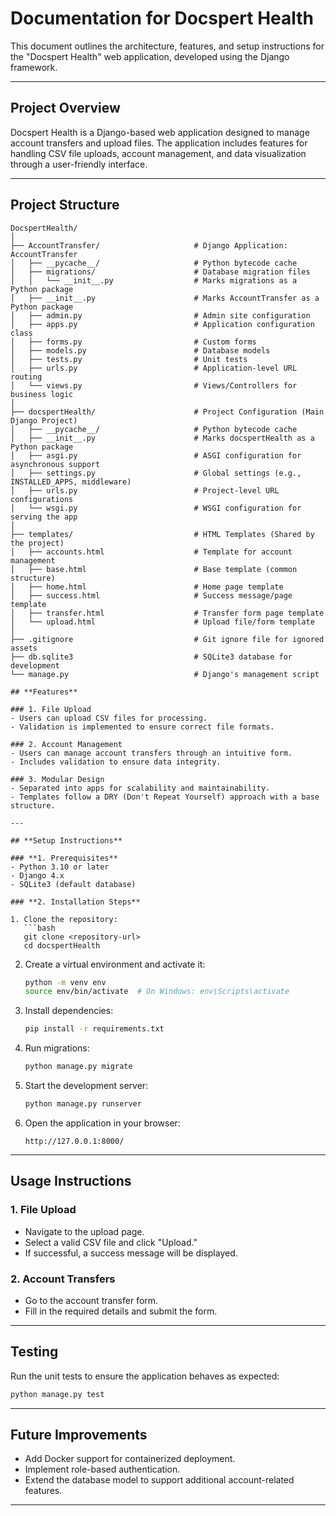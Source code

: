 # Documentation for Docspert Health

This document outlines the architecture, features, and setup instructions for the "Docspert Health" web application, developed using the Django framework.

---

## **Project Overview**
Docspert Health is a Django-based web application designed to manage account transfers and upload files. The application includes features for handling CSV file uploads, account management, and data visualization through a user-friendly interface.

---

## **Project Structure**

```
DocspertHealth/
│
├── AccountTransfer/                     # Django Application: AccountTransfer
│   ├── __pycache__/                     # Python bytecode cache
│   ├── migrations/                      # Database migration files
│   │   └── __init__.py                  # Marks migrations as a Python package
│   ├── __init__.py                      # Marks AccountTransfer as a Python package
│   ├── admin.py                         # Admin site configuration
│   ├── apps.py                          # Application configuration class
│   ├── forms.py                         # Custom forms
│   ├── models.py                        # Database models
│   ├── tests.py                         # Unit tests
│   ├── urls.py                          # Application-level URL routing
│   └── views.py                         # Views/Controllers for business logic
│
├── docspertHealth/                      # Project Configuration (Main Django Project)
│   ├── __pycache__/                     # Python bytecode cache
│   ├── __init__.py                      # Marks docspertHealth as a Python package
│   ├── asgi.py                          # ASGI configuration for asynchronous support
│   ├── settings.py                      # Global settings (e.g., INSTALLED_APPS, middleware)
│   ├── urls.py                          # Project-level URL configurations
│   └── wsgi.py                          # WSGI configuration for serving the app
│
├── templates/                           # HTML Templates (Shared by the project)
│   ├── accounts.html                    # Template for account management
│   ├── base.html                        # Base template (common structure)
│   ├── home.html                        # Home page template
│   ├── success.html                     # Success message/page template
│   ├── transfer.html                    # Transfer form page template
│   └── upload.html                      # Upload file/form template
│
├── .gitignore                           # Git ignore file for ignored assets
├── db.sqlite3                           # SQLite3 database for development
└── manage.py                            # Django's management script

## **Features**

### 1. File Upload
- Users can upload CSV files for processing.
- Validation is implemented to ensure correct file formats.

### 2. Account Management
- Users can manage account transfers through an intuitive form.
- Includes validation to ensure data integrity.

### 3. Modular Design
- Separated into apps for scalability and maintainability.
- Templates follow a DRY (Don't Repeat Yourself) approach with a base structure.

---

## **Setup Instructions**

### **1. Prerequisites**
- Python 3.10 or later
- Django 4.x
- SQLite3 (default database)

### **2. Installation Steps**

1. Clone the repository:
   ```bash
   git clone <repository-url>
   cd docspertHealth
   ```

2. Create a virtual environment and activate it:
   ```bash
   python -m venv env
   source env/bin/activate  # On Windows: env\Scripts\activate
   ```

3. Install dependencies:
   ```bash
   pip install -r requirements.txt
   ```

4. Run migrations:
   ```bash
   python manage.py migrate
   ```

5. Start the development server:
   ```bash
   python manage.py runserver
   ```

6. Open the application in your browser:
   ```
   http://127.0.0.1:8000/
   ```

---

## **Usage Instructions**

### **1. File Upload**
- Navigate to the upload page.
- Select a valid CSV file and click "Upload."
- If successful, a success message will be displayed.

### **2. Account Transfers**
- Go to the account transfer form.
- Fill in the required details and submit the form.

---

## **Testing**
Run the unit tests to ensure the application behaves as expected:
```bash
python manage.py test
```

---

## **Future Improvements**
- Add Docker support for containerized deployment.
- Implement role-based authentication.
- Extend the database model to support additional account-related features.

---


